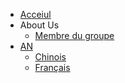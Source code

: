 <!-- navbar docs/_navbar.md -->
- [Acceiul]() 
- About Us
  - [Membre du groupe](navbar/Team/members.md)
- [AN]()
  - [Chinois]()
  - [Français]()
